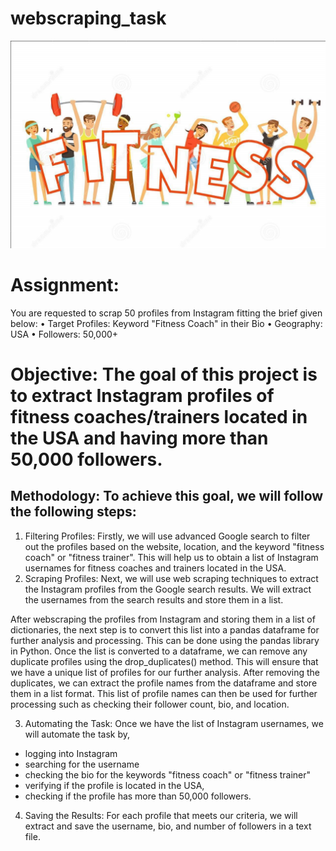 # webscraping_task

![alt text](fitness.jpg)

# Assignment:
You are requested to scrap 50 profiles from Instagram fitting the brief given below:
•	Target Profiles: Keyword "Fitness Coach" in their Bio
•	Geography: USA
•	Followers: 50,000+

# Objective: The goal of this project is to extract Instagram profiles of fitness coaches/trainers located in the USA and having more than 50,000 followers.
## Methodology: To achieve this goal, we will follow the following steps:
1.	Filtering Profiles: Firstly, we will use advanced Google search to filter out the profiles based on the website, location, and the keyword "fitness coach" or "fitness trainer". This will help us to obtain a list of Instagram usernames for fitness coaches and trainers located in the USA.
2.	Scraping Profiles: Next, we will use web scraping techniques to extract the Instagram profiles from the Google search results. We will extract the usernames from the search results and store them in a list.

After webscraping the profiles from Instagram and storing them in a list of dictionaries, the next step is to convert this list into a pandas dataframe for further analysis and processing. 
This can be done using the pandas library in Python.
Once the list is converted to a dataframe, we can remove any duplicate profiles using the drop_duplicates() method. 
This will ensure that we have a unique list of profiles for our further analysis.
After removing the duplicates, we can extract the profile names from the dataframe and store them in a list format. 
This list of profile names can then be used for further processing such as checking their follower count, bio, and location.

3.	Automating the Task: Once we have the list of Instagram usernames, we will automate the task by,
-	 logging into Instagram
-	searching for the username
-	checking the bio for the keywords "fitness coach" or "fitness trainer"
-	verifying if the profile is located in the USA,
-	checking if the profile has more than 50,000 followers.

4.	Saving the Results: For each profile that meets our criteria, we will extract and save the username, bio, and number of followers in a text file.


